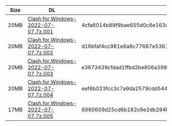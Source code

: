 |    Size   |     DL  | sha512sum |
|  ---  |  ---  |  ---  |
| 20MB | [Clash.for.Windows-2022-07-07.7z.001](https://cdn.jsdelivr.net/gh/mainians/cfw_intel@main/Clash.for.Windows-2022-07-07.7z.001) | 4cfa6014b89f9bae655d0c6e163da644eff8e38a628b71f5233c7b78eefbfaf634f9ae6469907956f73a882e57930d4d0b594e90877c74b1aa83d753e396df0a |
| 20MB | [Clash.for.Windows-2022-07-07.7z.002](https://cdn.jsdelivr.net/gh/mainians/cfw_intel@main/Clash.for.Windows-2022-07-07.7z.002) | d16bfaf4cc981e6a8c77687e5361aec86a63f0e1b10e4c92b0a14c804185ba4b1cf028c20fa23af2b53e3da39b6495a38c3f36aeee85c80dce1cadc13c09ca1a |
| 20MB | [Clash.for.Windows-2022-07-07.7z.003](https://cdn.jsdelivr.net/gh/mainians/cfw_intel@main/Clash.for.Windows-2022-07-07.7z.003) | e3673439cfdad1ffbd2be806a399442ffd93428989153bb2195ed2d24f4b2e33ea62d9a37f4e584ecca9453605ca39e7d3b44e60eb761cd3de34e3c16a012a7a |
| 20MB | [Clash.for.Windows-2022-07-07.7z.004](https://cdn.jsdelivr.net/gh/mainians/cfw_intel@main/Clash.for.Windows-2022-07-07.7z.004) | eef6b023fcc3c7a9da2579cdd5443bad2d734c196e17a7868e61ce23f4ce0c38921a460a8b48b41bf12c36800080aca47ebcabc715c64ec8f86504da0ec1af26 |
| 17MB | [Clash.for.Windows-2022-07-07.7z.005](https://cdn.jsdelivr.net/gh/mainians/cfw_intel@main/Clash.for.Windows-2022-07-07.7z.005) | 6960609d25cd6b182c6e2db294b60f00b7b5744dffc3a2d1f189d31ed5465cfa5a5a27b33ddbb15064eb2e8c5f277a8891a76e77fb4e3234cccdb6c770d30e2d |
